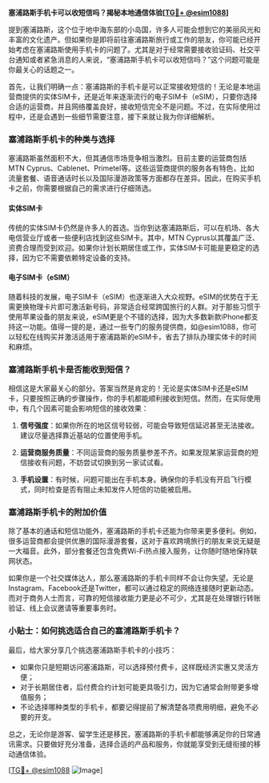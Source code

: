 **塞浦路斯手机卡可以收短信吗？揭秘本地通信体验[[TG💪+ @esim1088](https://t.me/s/esim1088)]**

提到塞浦路斯，这个位于地中海东部的小岛国，许多人可能会想到它的美丽风光和丰富的文化遗产。但如果你是即将前往塞浦路斯旅行或工作的朋友，你可能已经开始考虑在塞浦路斯使用手机卡的问题了。尤其是对于经常需要接收验证码、社交平台通知或者紧急消息的人来说，“塞浦路斯手机卡可以收短信吗？”这个问题可能是你最关心的话题之一。

首先，让我们明确一点：塞浦路斯的手机卡是可以正常接收短信的！无论是本地运营商提供的实体SIM卡，还是近年来逐渐流行的电子SIM卡（eSIM），只要你选择合适的运营商，并且网络覆盖良好，接收短信完全不是问题。不过，在实际使用过程中，还是会遇到一些细节需要注意，接下来就让我为你详细解析。

### 塞浦路斯手机卡的种类与选择

塞浦路斯虽然面积不大，但其通信市场竞争相当激烈。目前主要的运营商包括MTN Cyprus、Cablenet、Primetel等。这些运营商提供的服务各有特色，比如流量套餐、语音通话时长以及国际漫游政策等方面都存在差异。因此，在购买手机卡之前，你需要根据自己的需求进行仔细筛选。

#### 实体SIM卡
传统的实体SIM卡仍然是许多人的首选。当你到达塞浦路斯后，可以在机场、各大电信营业厅或者一些便利店找到这些SIM卡。其中，MTN Cyprus以其覆盖广泛、资费合理而受到欢迎。如果你计划长期居住或工作，实体SIM卡可能是更稳定的选择，因为它不需要依赖特定设备的支持。

#### 电子SIM卡（eSIM）
随着科技的发展，电子SIM卡（eSIM）也逐渐进入大众视野。eSIM的优势在于无需更换物理卡片即可激活新号码，非常适合经常跨国旅行的人群。对于那些习惯于使用苹果设备的朋友来说，eSIM更是个不错的选择，因为大多数新款iPhone都支持这一功能。值得一提的是，通过一些专门的服务提供商，如@esim1088，你可以轻松在线购买并激活适用于塞浦路斯的eSIM卡，省去了排队办理实体卡的时间和麻烦。

### 塞浦路斯手机卡是否能收到短信？

相信这是大家最关心的部分。答案当然是肯定的！无论是实体SIM卡还是eSIM卡，只要按照正确的步骤操作，你的手机都能顺利接收到短信。然而，在实际使用中，有几个因素可能会影响短信的接收效果：

1. **信号强度**：如果你所在的地区信号较弱，可能会导致短信延迟甚至无法接收。建议尽量选择靠近基站的位置使用手机。
   
2. **运营商服务质量**：不同运营商的服务质量参差不齐。如果发现某家运营商的短信接收有问题，不妨尝试切换到另一家试试看。

3. **手机设置**：有时候，问题可能出在手机本身。确保你的手机没有开启飞行模式，同时检查是否有阻止未知发件人短信的功能被启用。

### 塞浦路斯手机卡的附加价值

除了基本的通话和短信功能外，塞浦路斯的手机卡还能为你带来更多便利。例如，很多运营商都会提供优惠的国际漫游套餐，这对于喜欢跨境旅行的朋友来说无疑是一大福音。此外，部分套餐还包含免费Wi-Fi热点接入服务，让你随时随地保持联网状态。

如果你是一个社交媒体达人，那么塞浦路斯的手机卡同样不会让你失望。无论是Instagram、Facebook还是Twitter，都可以通过稳定的网络连接随时更新动态。而对于商务人士而言，可靠的短信接收能力更是必不可少，尤其是在处理银行转账验证、线上会议邀请等重要事务时。

### 小贴士：如何挑选适合自己的塞浦路斯手机卡？

最后，给大家分享几个挑选塞浦路斯手机卡的小技巧：
- 如果你只是短期访问塞浦路斯，可以选择预付费卡，这样既经济实惠又灵活方便；
- 对于长期居住者，后付费合约计划可能更具吸引力，因为它通常会附带更多增值服务；
- 不论选择哪种类型的手机卡，都要记得提前了解清楚各项费用明细，避免不必要的开支。

总之，无论你是游客、留学生还是移民，塞浦路斯的手机卡都能够满足你的日常通讯需求。只要做好充分准备，选择合适的产品和服务，你就能享受到无缝衔接的移动通信体验。

[[TG💪+ @esim1088](https://t.me/s/esim1088) ![Image](https://i.postimg.cc/4NQfJmqS/Snipaste-2025-05-13-00-14-12.png)]